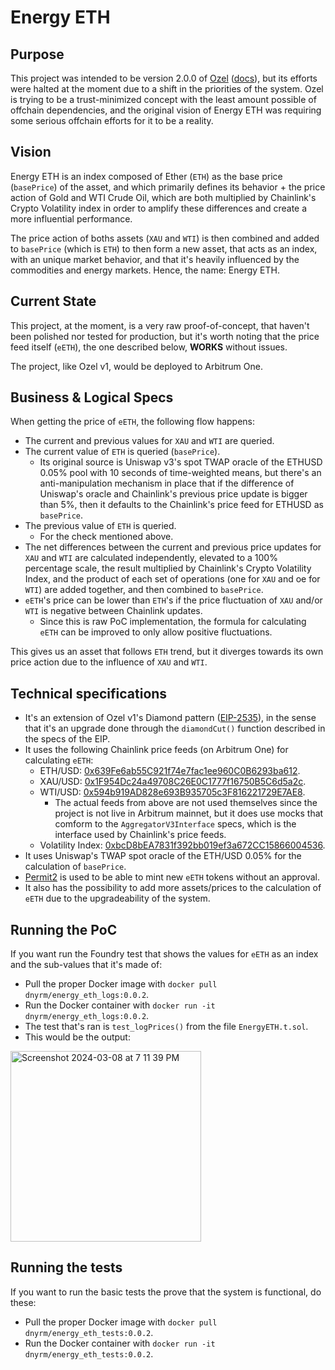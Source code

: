 # Energy ETH

## Purpose 
This project was intended to be version 2.0.0 of [Ozel](https://ozelprotocol.xyz/) ([docs](https://docs.ozelprotocol.xyz/)), but its efforts were halted at the moment due to a shift in the priorities of the system.
Ozel is trying to be a trust-minimized concept with the least amount possible of offchain dependencies, and the original vision of Energy ETH was requiring some serious offchain efforts for it to be a reality. 

## Vision 
Energy ETH is an index composed of Ether (`ETH`) as the base price (`basePrice`) of the asset, and which primarily defines its behavior + the price action of Gold and WTI Crude Oil, which are both multiplied by Chainlink's Crypto Volatility index in order to amplify these differences and create a more influential performance. 

The price action of boths assets (`XAU` and `WTI`) is then combined and added to `basePrice` (which is `ETH`) to then form a new asset, that acts as an index, with an unique market behavior, and that it's heavily influenced by the commodities and energy markets. Hence, the name: Energy ETH. 

## Current State
This project, at the moment, is a very raw proof-of-concept, that haven't been polished nor tested for production, but it's worth noting that the price feed itself (`eETH`), the one described below, **WORKS** without issues.

The project, like Ozel v1, would be deployed to Arbitrum One.

## Business & Logical Specs 
When getting the price of `eETH`, the following flow happens: 
- The current and previous values for `XAU` and `WTI` are queried.
- The current value of `ETH` is queried (`basePrice`).
   - Its original source is Uniswap v3's spot TWAP oracle of the ETHUSD 0.05% pool with 10 seconds of time-weighted means, but there's an anti-manipulation mechanism in place that if the difference of Uniswap's oracle and Chainlink's previous price update is bigger than 5%, then it defaults to the Chainlink's price feed for ETHUSD as `basePrice`.
- The previous value of `ETH` is queried.
   - For the check mentioned above.
- The net differences between the current and previous price updates for `XAU` and `WTI` are calculated independently, elevated to a 100% percentage scale, the result multiplied by Chainlink's Crypto Volatility Index, and the product of each set of operations (one for `XAU` and oe for `WTI`) are added together, and then combined to `basePrice`.
- `eETH`'s price can be lower than `ETH`'s if the price fluctuation of `XAU` and/or `WTI` is negative between Chainlink updates.
     - Since this is raw PoC implementation, the formula for calculating `eETH` can be improved to only allow positive fluctuations. 

This gives us an asset that follows `ETH` trend, but it diverges towards its own price action due to the influence of `XAU` and `WTI`. 

## Technical specifications
- It's an extension of Ozel v1's Diamond pattern ([EIP-2535](https://eips.ethereum.org/EIPS/eip-2535)), in the sense that it's an upgrade done through the `diamondCut()` function described in the specs of the EIP.
- It uses the following Chainlink price feeds (on Arbitrum One) for calculating `eETH`:
    - ETH/USD: [0x639Fe6ab55C921f74e7fac1ee960C0B6293ba612](https://arbiscan.io/address/0x639Fe6ab55C921f74e7fac1ee960C0B6293ba612).
    - XAU/USD: [0x1F954Dc24a49708C26E0C1777f16750B5C6d5a2c](https://arbiscan.io/address/0x639Fe6ab55C921f74e7fac1ee960C0B6293ba612).
    - WTI/USD: [0x594b919AD828e693B935705c3F816221729E7AE8](https://arbiscan.io/address/0x594b919AD828e693B935705c3F816221729E7AE8).
         - The actual feeds from above are not used themselves since the project is not live in Arbitrum mainnet, but it does use mocks that comform to the `AggregatorV3Interface` specs, which is the interface used by Chainlink's price feeds.
    - Volatility Index: [0xbcD8bEA7831f392bb019ef3a672CC15866004536](https://arbiscan.io/address/0xbcD8bEA7831f392bb019ef3a672CC15866004536).
- It uses Uniswap's TWAP spot oracle of the ETH/USD 0.05% for the calculation of `basePrice`.
- [Permit2](https://docs.uniswap.org/contracts/permit2/overview) is used to be able to mint new `eETH` tokens without an approval.
- It also has the possibility to add more assets/prices to the calculation of `eETH` due to the upgradeability of the system.

## Running the PoC
If you want run the Foundry test that shows the values for `eETH` as an index and the sub-values that it's made of:
- Pull the proper Docker image with `docker pull dnyrm/energy_eth_logs:0.0.2`.
- Run the Docker container with `docker run -it dnyrm/energy_eth_logs:0.0.2`.
- The test that's ran is `test_logPrices()` from the file `EnergyETH.t.sol`.
- This would be the output:
  

<img width="305" alt="Screenshot 2024-03-08 at 7 11 39 PM" src="https://github.com/cdgmachado0/ozel-vN/assets/59457858/4b416964-3d05-4a5b-b731-39b4f1d562df">

## Running the tests
If you want to run the basic tests the prove that the system is functional, do these:
- Pull the proper Docker image with `docker pull dnyrm/energy_eth_tests:0.0.2`.
- Run the Docker container with `docker run -it dnyrm/energy_eth_tests:0.0.2`.
